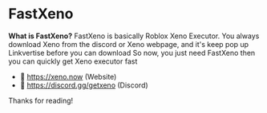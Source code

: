 # FastXeno

**What is FastXeno?**
FastXeno is basically Roblox Xeno Executor. You always download Xeno from the discord or Xeno webpage, and it's keep pop up Linkvertise before you can download
So now, you just need FastXeno then you can quickly get Xeno executor fast

- 🔗 https://xeno.now (Website)
- 🔗 https://discord.gg/getxeno (Discord)

Thanks for reading!
